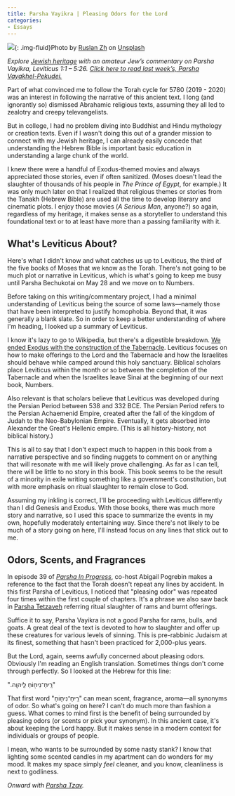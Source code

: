 ```yaml
---
title: Parsha Vayikra | Pleasing Odors for the Lord
categories:
- Essays
---
```


![](https://withoutapath.com/wp-content/uploads/2020/03/ruslan-zh-t0ZfzT8FopE-unsplash.jpg){: .img-fluid}Photo by [Ruslan Zh](https://unsplash.com/@chupzzz?utm_source=unsplash&utm_medium=referral&utm_content=creditCopyText) on [Unsplash](https://unsplash.com/s/photos/smell?utm_source=unsplash&utm_medium=referral&utm_content=creditCopyText)

_Explore [Jewish heritage](https://withoutapath.com/jewish-heritage/) with an amateur Jew’s commentary on Parsha Vayikra, Leviticus 1:1 – 5:26. [Click here to read last week’s, Parsha Vayakhel-Pekudei.](https://withoutapath.com/parsha-vayakhel-pekudei/)_

Part of what convinced me to follow the Torah cycle for 5780 (2019 - 2020) was an interest in following the narrative of this ancient text. I long (and ignorantly so) dismissed Abrahamic religious texts, assuming they all led to zealotry and creepy televangelists. 

But in college, I had no problem diving into Buddhist and Hindu mythology or creation texts. Even if I wasn't doing this out of a grander mission to connect with my Jewish heritage, I can already easily concede that understanding the Hebrew Bible is important basic education in understanding a large chunk of the world.

<!-- more -->

I knew there were a handful of Exodus-themed movies and always appreciated those stories, even if often sanitized. (Moses doesn't lead the slaughter of thousands of his people in _The Prince of Egypt_, for example.) It was only much later on that I realized that religious themes or stories from the Tanakh (Hebrew Bible) are used all the time to develop literary and cinematic plots. I enjoy those movies (_A Serious Man_, anyone?) so again, regardless of my heritage, it makes sense as a storyteller to understand this foundational text or to at least have more than a passing familiarity with it.

## What's Leviticus About?

Here's what I didn't know and what catches us up to Leviticus, the third of the five books of Moses that we know as the Torah. There's not going to be much plot or narrative in Leviticus, which is what's going to keep me busy until Parsha Bechukotai on May 28 and we move on to Numbers.

Before taking on this writing/commentary project, I had a minimal understanding of Leviticus being the source of some laws––namely those that have been interpreted to justify homophobia. Beyond that, it was generally a blank slate. So in order to keep a better understanding of where I'm heading, I looked up a summary of Leviticus. 

I know it's lazy to go to Wikipedia, but there's a digestible breakdown. [We ended Exodus with the construction of the Tabernacle](https://withoutapath.com/parsha-vayakhel-pekudei/). Leviticus focuses on how to make offerings to the Lord and the Tabernacle and how the Israelites should behave while camped around this holy sanctuary. Biblical scholars place Leviticus within the month or so between the completion of the Tabernacle and when the Israelites leave Sinai at the beginning of our next book, Numbers.

Also relevant is that scholars believe that Leviticus was developed during the Persian Period between 538 and 332 BCE. The Persian Period refers to the Persian Achaemenid Empire, created after the fall of the kingdom of Judah to the Neo-Babylonian Empire. Eventually, it gets absorbed into Alexander the Great's Hellenic empire. (This is all history-history, not biblical history.)

This is all to say that I don't expect much to happen in this book from a narrative perspective and so finding nuggets to comment on or anything that will resonate with me will likely prove challenging. As far as I can tell, there will be little to no story in this book. This book seems to be the result of a minority in exile writing something like a government's constitution, but with more emphasis on ritual slaughter to remain close to God.

Assuming my inkling is correct, I'll be proceeding with Leviticus differently than I did Genesis and Exodus. With those books, there was much more story and narrative, so I used this space to summarize the events in my own, hopefully moderately entertaining way. Since there's not likely to be much of a story going on here, I'll instead focus on any lines that stick out to me.

## Odors, Scents, and Fragrances

In episode 39 of _[Parsha In Progress](https://www.tabletmag.com/scroll/299965/parsha-in-progress-episode-39-when-your-heart-moves-you-and-when-it-doesnt)_, co-host Abigail Pogrebin makes a reference to the fact that the Torah doesn't repeat any lines by accident. In this first Parsha of Leviticus, I noticed that "pleasing odor" was repeated four times within the first couple of chapters. It's a phrase we also saw back in [Parsha Tetzaveh](https://withoutapath.com/parsha-tetzaveh/) referring ritual slaughter of rams and burnt offerings.

Suffice it to say, Parsha Vayikra is not a good Parsha for rams, bulls, and goats. A great deal of the text is devoted to how to slaughter and offer up these creatures for various levels of sinning. This is pre-rabbinic Judaism at its finest, something that hasn't been practiced for 2,000-plus years. 

But the Lord, again, seems awfully concerned about pleasing odors. Obviously I'm reading an English translation. Sometimes things don't come through perfectly. So I looked at the Hebrew for this line:

".רֵֽיחַ־נִיח֖וֹחַ לַֽיהוָֽה"

That first word "רֵֽיחַ־נִיח֖וֹחַ" can mean scent, fragrance, aroma––all synonyms of odor. So what's going on here? I can't do much more than fashion a guess. What comes to mind first is the benefit of being surrounded by pleasing odors (or scents or pick your synonym). In this ancient case, it's about keeping the Lord happy. But it makes sense in a modern context for individuals or groups of people. 

I mean, who wants to be surrounded by some nasty stank? I know that lighting some scented candles in my apartment can do wonders for my mood. It makes my space simply _feel_ cleaner, and you know, cleanliness is next to godliness.

_Onward with [Parsha Tzav](https://withoutapath.com/parsha-tzav/)._

